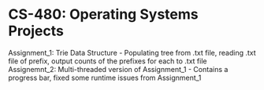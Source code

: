 # CS-480: Operating Systems Projects  
Assignment_1: Trie Data Structure - Populating tree from .txt file, reading .txt file of prefix, output counts of the prefixes for each to .txt file  
Assignemnt_2: Multi-threaded version of Assignment_1 - Contains a progress bar, fixed some runtime issues from Assignment_1  
